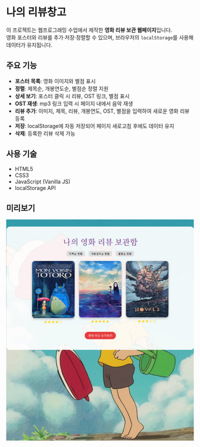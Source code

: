 # 나의 리뷰창고

이 프로젝트는 웹프로그래밍 수업에서 제작한 **영화 리뷰 보관 웹페이지**입니다.  
영화 포스터와 리뷰를 추가·저장·정렬할 수 있으며, 브라우저의 `localStorage`를 사용해 데이터가 유지됩니다.

## 주요 기능

- **포스터 목록**: 영화 이미지와 별점 표시
- **정렬**: 제목순, 개봉연도순, 별점순 정렬 지원
- **상세 보기**: 포스터 클릭 시 리뷰, OST 링크, 별점 표시
- **OST 재생**: mp3 링크 입력 시 페이지 내에서 음악 재생
- **리뷰 추가**: 이미지, 제목, 리뷰, 개봉연도, OST, 별점을 입력하여 새로운 영화 리뷰 등록
- **저장**: localStorage에 자동 저장되어 페이지 새로고침 후에도 데이터 유지
- **삭제**: 등록한 리뷰 삭제 가능

## 사용 기술

- HTML5
- CSS3
- JavaScript (Vanilla JS)
- localStorage API

## 미리보기

![예시 이미지](images/영화리뷰보관함.png)

